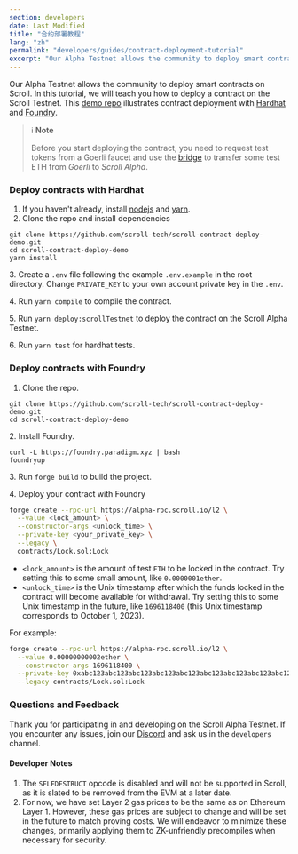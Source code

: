 ```yaml
---
section: developers
date: Last Modified
title: "合约部署教程"
lang: "zh"
permalink: "developers/guides/contract-deployment-tutorial"
excerpt: "Our Alpha Testnet allows the community to deploy smart contracts on Scroll. In this tutorial, we will teach you how to deploy a contract on the Scroll Testnet."
---
```


Our Alpha Testnet allows the community to deploy smart contracts on Scroll. In this tutorial, we will teach you how to deploy a contract on the Scroll Testnet. This [demo repo](https://github.com/scroll-tech/scroll-contract-deploy-demo) illustrates contract deployment with [Hardhat](https://hardhat.org/) and [Foundry](https://github.com/foundry-rs/foundry).

> ℹ️ **Note**
>
> Before you start deploying the contract, you need to request test tokens from a Goerli faucet and use the [bridge](https://scroll.io/alpha/bridge) to transfer some test ETH from _Goerli_ to _Scroll Alpha_.

### Deploy contracts with Hardhat

1. If you haven't already, install [nodejs](https://nodejs.org/en/download/) and [yarn](https://classic.yarnpkg.com/lang/en/docs/install).
2. Clone the repo and install dependencies

```shell
git clone https://github.com/scroll-tech/scroll-contract-deploy-demo.git
cd scroll-contract-deploy-demo
yarn install
```

3\. Create a `.env` file following the example `.env.example` in the root directory. Change `PRIVATE_KEY` to your own account private key in the `.env`.

4\. Run `yarn compile` to compile the contract.

5\. Run `yarn deploy:scrollTestnet` to deploy the contract on the Scroll Alpha Testnet.

6\. Run `yarn test` for hardhat tests.

### Deploy contracts with Foundry

1. Clone the repo.

```shell
git clone https://github.com/scroll-tech/scroll-contract-deploy-demo.git
cd scroll-contract-deploy-demo
```

2\. Install Foundry.

```shell
curl -L https://foundry.paradigm.xyz | bash
foundryup
```

3\. Run `forge build` to build the project.

4\. Deploy your contract with Foundry

```bash
forge create --rpc-url https://alpha-rpc.scroll.io/l2 \
  --value <lock_amount> \
  --constructor-args <unlock_time> \
  --private-key <your_private_key> \
  --legacy \
  contracts/Lock.sol:Lock
```

- `<lock_amount>` is the amount of test `ETH` to be locked in the contract. Try setting this to some small amount, like `0.0000001ether`.&#x20;
- `<unlock_time>` is the Unix timestamp after which the funds locked in the contract will become available for withdrawal. Try setting this to some Unix timestamp in the future, like `1696118400` (this Unix timestamp corresponds to October 1, 2023).

For example:

```bash
forge create --rpc-url https://alpha-rpc.scroll.io/l2 \
  --value 0.00000000002ether \
  --constructor-args 1696118400 \
  --private-key 0xabc123abc123abc123abc123abc123abc123abc123abc123abc123abc123abc1 \
  --legacy contracts/Lock.sol:Lock
```

### Questions and Feedback

Thank you for participating in and developing on the Scroll Alpha Testnet. If you encounter any issues, join our [Discord](https://discord.gg/scroll) and ask us in the `developers` channel.

#### Developer Notes

1. The `SELFDESTRUCT` opcode is disabled and will not be supported in Scroll, as it is slated to be removed from the EVM at a later date.
2. For now, we have set Layer 2 gas prices to be the same as on Ethereum Layer 1. However, these gas prices are subject to change and will be set in the future to match proving costs. We will endeavor to minimize these changes, primarily applying them to ZK-unfriendly precompiles when necessary for security.
